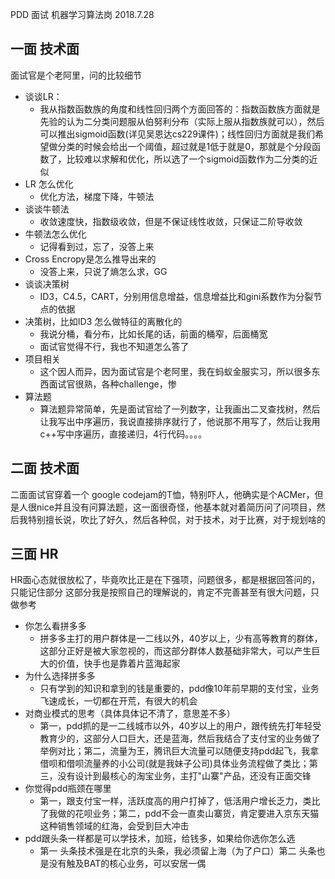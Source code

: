 PDD 面试 机器学习算法岗 2018.7.28


## 一面 技术面
面试官是个老阿里，问的比较细节
- 谈谈LR：
  - 我从指数函数族的角度和线性回归两个方面回答的：指数函数族方面就是先验的认为二分类问题服从伯努利分布（实际上服从指数族就可以），然后可以推出sigmoid函数(详见吴恩达cs229课件)；线性回归方面就是我们希望做分类的时候会给出一个阈值，超过就是1低于就是0，那就是个分段函数了，比较难以求解和优化，所以选了一个sigmoid函数作为二分类的近似
- LR 怎么优化
  - 优化方法，梯度下降，牛顿法
- 谈谈牛顿法
  - 收敛速度快，指数级收敛，但是不保证线性收敛，只保证二阶导收敛
- 牛顿法怎么优化
  - 记得看到过，忘了，没答上来
- Cross Encropy是怎么推导出来的
  - 没答上来，只说了熵怎么求，GG
- 谈谈决策树
    - ID3，C4.5，CART，分别用信息增益，信息增益比和gini系数作为分裂节点的依据
- 决策树，比如ID3 怎么做特征的离散化的
  - 我说分桶，看分布，比如长尾的话，前面的桶窄，后面桶宽
  - 面试官觉得不行，我也不知道怎么答了
- 项目相关
  - 这个因人而异，因为面试官是个老阿里，我在蚂蚁金服实习，所以很多东西面试官很熟，各种challenge，惨
- 算法题
  - 算法题异常简单，先是面试官给了一列数字，让我画出二叉查找树，然后让我写出中序遍历，我说直接排序就行了，他说那不用写了，然后让我用c++写中序遍历，直接递归，4行代码。。。。
## 二面 技术面
二面面试官穿着一个 google codejam的T恤，特别吓人，他确实是个ACMer，但是人很nice并且没有问算法题，这一面很奇怪，他基本就对着简历问了问项目，然后我特别擅长说，吹比了好久，然后各种侃，对于技术，对于比赛，对于规划啥的

## 三面 HR
HR面心态就很放松了，毕竟吹比正是在下强项，问题很多，都是根据回答问的，只能记住部分
这部分我是按照自己的理解说的，肯定不完善甚至有很大问题，只做参考
- 你怎么看拼多多
  - 拼多多主打的用户群体是一二线以外，40岁以上，少有高等教育的群体，这部分正好是被大家忽视的，而这部分群体人数基础非常大，可以产生巨大的价值，快手也是靠着片蓝海起家
- 为什么选择拼多多
  - 只有学到的知识和拿到的钱是重要的，pdd像10年前早期的支付宝，业务飞速成长，一切都在开荒，有很大的机会
- 对商业模式的思考（具体具体记不清了，意思差不多）
  - 第一，pdd抓的是一二线城市以外，40岁以上的用户，跟传统先打年轻受教育少的，这部分人口巨大，还是蓝海，然后我结合了支付宝的业务做了举例对比；第二，流量为王，腾讯巨大流量可以随便支持pdd起飞，我拿借呗和借呗流量养的小公司(就是我妹子公司)具体业务流程做了类比；第三，没有设计到最核心的淘宝业务，主打"山寨"产品，还没有正面交锋
- 你觉得pdd瓶颈在哪里
   - 第一，跟支付宝一样，活跃度高的用户打掉了，低活用户增长乏力，类比了我做的花呗业务；第二，pdd不会一直卖山寨货，肯定要进入京东天猫这种销售领域的红海，会受到巨大冲击
- pdd跟头条一样都是可以学技术，加班，给钱多，如果给你选你怎么选
  - 第一 头条技术强是在北京的头条，我必须留上海（为了户口）第二 头条也是没有触及BAT的核心业务，可以安居一偶
  
